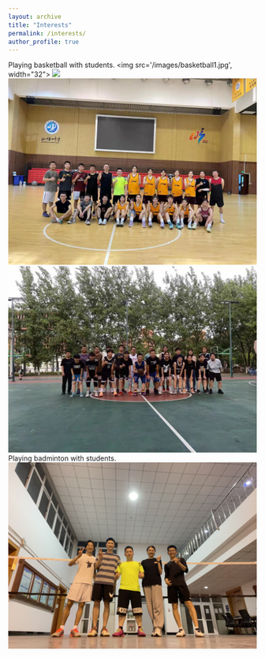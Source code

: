 ```yaml
---
layout: archive
title: "Interests"
permalink: /interests/
author_profile: true
---
```

Playing basketball with students.
<img src='/images/basketball1.jpg', width="32">
<img src='/images/basketball2.jpg'>
<img src='/images/basketball3.jpg'>
<img src='/images/basketball4.jpg'>
Playing badminton with students.
<img src='/images/badminton1.jpg'>
